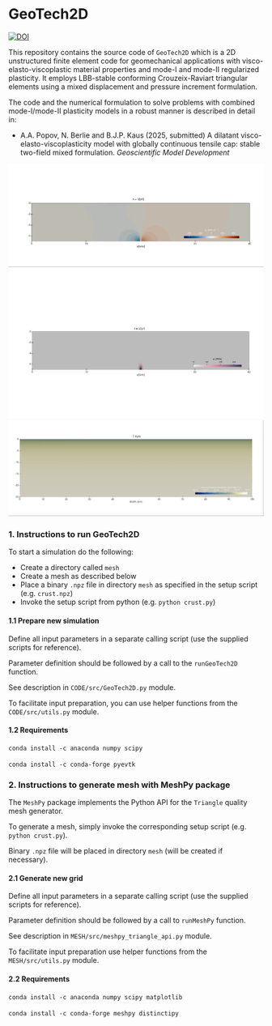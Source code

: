 # GeoTech2D
[![DOI](https://zenodo.org/badge/984744668.svg)](https://doi.org/10.5281/zenodo.15496842)

This repository contains the source code of `GeoTech2D` which is a 2D unstructured finite element code for geomechanical applications with visco-elasto-viscoplastic material properties and mode-I and mode-II regularized plasticity. It employs LBB-stable conforming Crouzeix-Raviart triangular elements using a mixed displacement and pressure increment formulation.

The code and the numerical formulation to solve problems with combined mode-I/mode-II plasticity models in a robust manner is described in detail in:

- A.A. Popov, N. Berlie and B.J.P. Kaus (2025, submitted) A dilatant visco-elasto-viscoplasticity model with globally continuous tensile cap: stable two-field mixed formulation. *Geoscientific Model Development*

![Mode-I propagation](/VIDEO/dyke_Vx_50.gif)
![Mode-I propagation](/VIDEO/dyke_Pf_50.gif)
![Crustal scale extension wioth mode-I & mode-II plasticity](/VIDEO/ductile_EII_50.gif)

### 1. Instructions to run GeoTech2D

To start a simulation do the following:

- Create a directory called `mesh`
- Create a mesh as described below
- Place a binary `.npz` file in directory `mesh` as specified in the setup script (e.g. `crust.npz`)
- Invoke the setup script from python (e.g. `python crust.py`)

#### 1.1 Prepare new simulation

Define all input parameters in a separate calling script (use the supplied scripts for reference).

Parameter definition should be followed by a call to the `runGeoTech2D` function.

See description in `CODE/src/GeoTech2D.py` module.

To facilitate input preparation, you can use helper functions from the `CODE/src/utils.py` module.

#### 1.2 Requirements

```
conda install -c anaconda numpy scipy

conda install -c conda-forge pyevtk
```

### 2. Instructions to generate mesh with MeshPy package

The `MeshPy` package implements the Python API for the `Triangle` quality mesh generator.

To generate a mesh, simply invoke the corresponding setup script (e.g.` python crust.py`).

Binary `.npz` file will be placed in directory `mesh` (will be created if necessary).

#### 2.1 Generate new grid

Define all input parameters in a separate calling script (use the supplied scripts for reference).

Parameter definition should be followed by a call to `runMeshPy` function.

See description in `MESH/src/meshpy_triangle_api.py` module.

To facilitate input preparation use helper functions from the `MESH/src/utils.py` module.

#### 2.2 Requirements
```
conda install -c anaconda numpy scipy matplotlib

conda install -c conda-forge meshpy distinctipy
```
